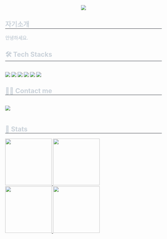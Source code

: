 <div style="width: 100%; display: flex; justify-content: center;">
  <img src="https://capsule-render.vercel.app/api?type=waving&color=0:000000,100:463c8c&height=200&text=hamsteak1488&animation=fadeIn&fontColor=ffffff&fontSize=40" />
</div>
<div style="text-align: left;"> 
  <h2 style="border-bottom: 1px solid #21262d; color: #c9d1d9;"> 자기소개 </h2>  
  <div style="font-weight: 700; font-size: 15px; text-align: left; color: #c9d1d9;"> 안녕하세요. </div> 
</div>
<div style="text-align: left;">
  <h2 style="border-bottom: 1px solid #21262d; color: #c9d1d9;"> 🛠️ Tech Stacks </h2>
  <br> 
  <div style="margin: ; text-align: left; text-align: left;">
    <img src="https://img.shields.io/badge/Java-ED8B00?style=for-the-badge&logo=openjdk&logoColor=white">
    <img src="https://img.shields.io/badge/C++-00599C?style=for-the-badge&logo=C%2B%2B&logoColor=white">
    <img src="https://img.shields.io/badge/Spring Boot-6DB33F?style=for-the-badge&logo=Spring Boot&logoColor=white">
    <img src="https://img.shields.io/badge/MySQL-4479A1?style=for-the-badge&logo=MySQL&logoColor=white">
    <img src="https://img.shields.io/badge/Jenkins-D24939?style=for-the-badge&logo=Jenkins&logoColor=white">
    <img src="https://img.shields.io/badge/Docker-2496ED?style=for-the-badge&logo=Docker&logoColor=white">
  </div>
</div>
<div style="text-align: left;">
  <h2 style="border-bottom: 1px solid #21262d; color: #c9d1d9;"> 🧑‍💻 Contact me </h2> <br> 
  <div style="text-align: left;">
    <a href=https://velog.io/@hamsteak target="_blank" rel="noopener noreferrer">
      <img src="https://img.shields.io/badge/Velog-20C997?style=for-the-badge&logo=Velog&logoColor=white&link=">
    </a>
  </div>
  <br> 
</div>

<div>
  <h2 style="border-bottom: 1px solid #21262d; color: #c9d1d9;">
    🏅 Stats
  </h2>

  <a href="https://github.com/hamsteak1488" target="_blank" rel="noopener noreferrer">
    <img style="height: 150px;" src="https://github-readme-stats.vercel.app/api?username=hamsteak1488&bg_color=60,000000,463c8c&title_color=ffffff&text_color=ffffff"/>
  </a>
  <a href="https://github.com/hamsteak1488" target="_blank" rel="noopener noreferrer">
    <img style="height: 150px;" src="https://github-readme-stats.vercel.app/api/top-langs/?username=hamsteak1488&layout=compact&bg_color=60,000000,463c8c&title_color=ffffff&text_color=ffffff"/>
  </a>

  <br>
  
  <a href="https://solved.ac/profile/woals1488">
    <img style="height: 150px;" src="https://mazassumnida.wtf/api/v2/generate_badge?boj=woals1488"/>
  </a>
  <a href="https://solved.ac/profile/woals1488">
    <img style="height: 150px;" src="https://mazandi.herokuapp.com/api?handle=woals1488&theme=dark"/>
  </a>
</div>
